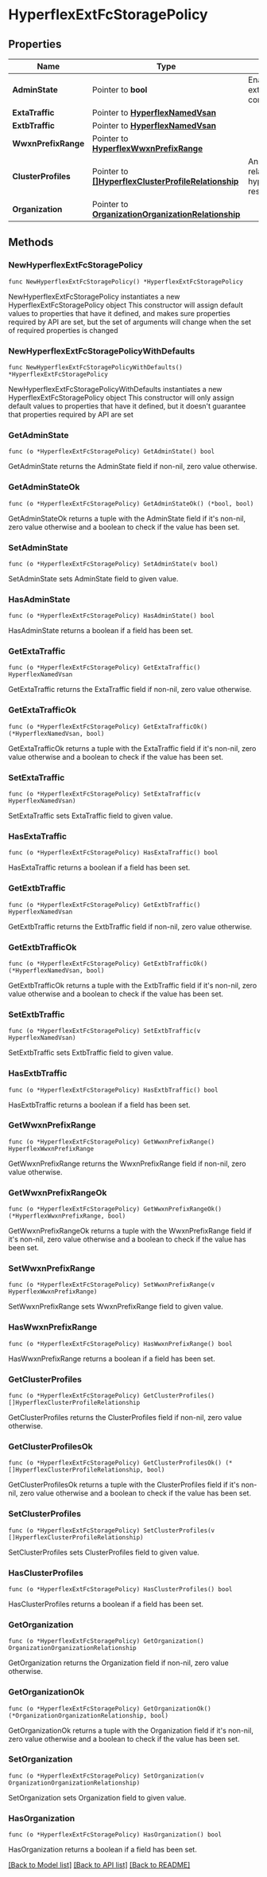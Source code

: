 # HyperflexExtFcStoragePolicy

## Properties

Name | Type | Description | Notes
------------ | ------------- | ------------- | -------------
**AdminState** | Pointer to **bool** | Enables or disables external FC storage configuration. | [optional] 
**ExtaTraffic** | Pointer to [**HyperflexNamedVsan**](hyperflex.NamedVsan.md) |  | [optional] 
**ExtbTraffic** | Pointer to [**HyperflexNamedVsan**](hyperflex.NamedVsan.md) |  | [optional] 
**WwxnPrefixRange** | Pointer to [**HyperflexWwxnPrefixRange**](hyperflex.WwxnPrefixRange.md) |  | [optional] 
**ClusterProfiles** | Pointer to [**[]HyperflexClusterProfileRelationship**](hyperflex.ClusterProfile.Relationship.md) | An array of relationships to hyperflexClusterProfile resources. | [optional] 
**Organization** | Pointer to [**OrganizationOrganizationRelationship**](organization.Organization.Relationship.md) |  | [optional] 

## Methods

### NewHyperflexExtFcStoragePolicy

`func NewHyperflexExtFcStoragePolicy() *HyperflexExtFcStoragePolicy`

NewHyperflexExtFcStoragePolicy instantiates a new HyperflexExtFcStoragePolicy object
This constructor will assign default values to properties that have it defined,
and makes sure properties required by API are set, but the set of arguments
will change when the set of required properties is changed

### NewHyperflexExtFcStoragePolicyWithDefaults

`func NewHyperflexExtFcStoragePolicyWithDefaults() *HyperflexExtFcStoragePolicy`

NewHyperflexExtFcStoragePolicyWithDefaults instantiates a new HyperflexExtFcStoragePolicy object
This constructor will only assign default values to properties that have it defined,
but it doesn't guarantee that properties required by API are set

### GetAdminState

`func (o *HyperflexExtFcStoragePolicy) GetAdminState() bool`

GetAdminState returns the AdminState field if non-nil, zero value otherwise.

### GetAdminStateOk

`func (o *HyperflexExtFcStoragePolicy) GetAdminStateOk() (*bool, bool)`

GetAdminStateOk returns a tuple with the AdminState field if it's non-nil, zero value otherwise
and a boolean to check if the value has been set.

### SetAdminState

`func (o *HyperflexExtFcStoragePolicy) SetAdminState(v bool)`

SetAdminState sets AdminState field to given value.

### HasAdminState

`func (o *HyperflexExtFcStoragePolicy) HasAdminState() bool`

HasAdminState returns a boolean if a field has been set.

### GetExtaTraffic

`func (o *HyperflexExtFcStoragePolicy) GetExtaTraffic() HyperflexNamedVsan`

GetExtaTraffic returns the ExtaTraffic field if non-nil, zero value otherwise.

### GetExtaTrafficOk

`func (o *HyperflexExtFcStoragePolicy) GetExtaTrafficOk() (*HyperflexNamedVsan, bool)`

GetExtaTrafficOk returns a tuple with the ExtaTraffic field if it's non-nil, zero value otherwise
and a boolean to check if the value has been set.

### SetExtaTraffic

`func (o *HyperflexExtFcStoragePolicy) SetExtaTraffic(v HyperflexNamedVsan)`

SetExtaTraffic sets ExtaTraffic field to given value.

### HasExtaTraffic

`func (o *HyperflexExtFcStoragePolicy) HasExtaTraffic() bool`

HasExtaTraffic returns a boolean if a field has been set.

### GetExtbTraffic

`func (o *HyperflexExtFcStoragePolicy) GetExtbTraffic() HyperflexNamedVsan`

GetExtbTraffic returns the ExtbTraffic field if non-nil, zero value otherwise.

### GetExtbTrafficOk

`func (o *HyperflexExtFcStoragePolicy) GetExtbTrafficOk() (*HyperflexNamedVsan, bool)`

GetExtbTrafficOk returns a tuple with the ExtbTraffic field if it's non-nil, zero value otherwise
and a boolean to check if the value has been set.

### SetExtbTraffic

`func (o *HyperflexExtFcStoragePolicy) SetExtbTraffic(v HyperflexNamedVsan)`

SetExtbTraffic sets ExtbTraffic field to given value.

### HasExtbTraffic

`func (o *HyperflexExtFcStoragePolicy) HasExtbTraffic() bool`

HasExtbTraffic returns a boolean if a field has been set.

### GetWwxnPrefixRange

`func (o *HyperflexExtFcStoragePolicy) GetWwxnPrefixRange() HyperflexWwxnPrefixRange`

GetWwxnPrefixRange returns the WwxnPrefixRange field if non-nil, zero value otherwise.

### GetWwxnPrefixRangeOk

`func (o *HyperflexExtFcStoragePolicy) GetWwxnPrefixRangeOk() (*HyperflexWwxnPrefixRange, bool)`

GetWwxnPrefixRangeOk returns a tuple with the WwxnPrefixRange field if it's non-nil, zero value otherwise
and a boolean to check if the value has been set.

### SetWwxnPrefixRange

`func (o *HyperflexExtFcStoragePolicy) SetWwxnPrefixRange(v HyperflexWwxnPrefixRange)`

SetWwxnPrefixRange sets WwxnPrefixRange field to given value.

### HasWwxnPrefixRange

`func (o *HyperflexExtFcStoragePolicy) HasWwxnPrefixRange() bool`

HasWwxnPrefixRange returns a boolean if a field has been set.

### GetClusterProfiles

`func (o *HyperflexExtFcStoragePolicy) GetClusterProfiles() []HyperflexClusterProfileRelationship`

GetClusterProfiles returns the ClusterProfiles field if non-nil, zero value otherwise.

### GetClusterProfilesOk

`func (o *HyperflexExtFcStoragePolicy) GetClusterProfilesOk() (*[]HyperflexClusterProfileRelationship, bool)`

GetClusterProfilesOk returns a tuple with the ClusterProfiles field if it's non-nil, zero value otherwise
and a boolean to check if the value has been set.

### SetClusterProfiles

`func (o *HyperflexExtFcStoragePolicy) SetClusterProfiles(v []HyperflexClusterProfileRelationship)`

SetClusterProfiles sets ClusterProfiles field to given value.

### HasClusterProfiles

`func (o *HyperflexExtFcStoragePolicy) HasClusterProfiles() bool`

HasClusterProfiles returns a boolean if a field has been set.

### GetOrganization

`func (o *HyperflexExtFcStoragePolicy) GetOrganization() OrganizationOrganizationRelationship`

GetOrganization returns the Organization field if non-nil, zero value otherwise.

### GetOrganizationOk

`func (o *HyperflexExtFcStoragePolicy) GetOrganizationOk() (*OrganizationOrganizationRelationship, bool)`

GetOrganizationOk returns a tuple with the Organization field if it's non-nil, zero value otherwise
and a boolean to check if the value has been set.

### SetOrganization

`func (o *HyperflexExtFcStoragePolicy) SetOrganization(v OrganizationOrganizationRelationship)`

SetOrganization sets Organization field to given value.

### HasOrganization

`func (o *HyperflexExtFcStoragePolicy) HasOrganization() bool`

HasOrganization returns a boolean if a field has been set.


[[Back to Model list]](../README.md#documentation-for-models) [[Back to API list]](../README.md#documentation-for-api-endpoints) [[Back to README]](../README.md)



